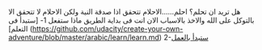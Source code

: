 هل تريد ان تحلم؟
احلم......الاحلام تتحقق اذا صدقة النية
ولكن الاحلام لا تتحقق الا بالتوكل على الله والاخذ بالاسباب
الان انت فى بداية الطريق ماذا ستفعل
1- [ستبدأ فى التعلم] (https://github.com/udacity/create-your-own-adventure/blob/master/arabic/learn/learn.md)
2-[ستبدأ بالعمل](work/work.md)
